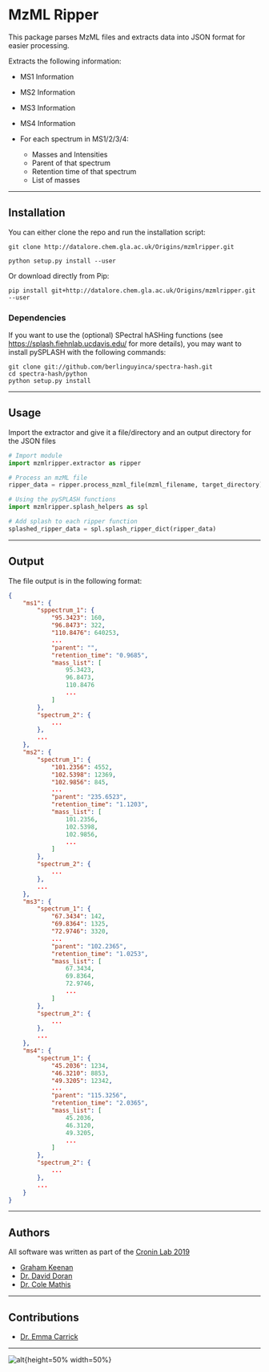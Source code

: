 # MzML Ripper

This package parses MzML files and extracts data into JSON format for easier processing.


Extracts the following information:

* MS1 Information
* MS2 Information
* MS3 Information
* MS4 Information


* For each spectrum in MS1/2/3/4:
    * Masses and Intensities
    * Parent of that spectrum
    * Retention time of that spectrum
    * List of masses

---

## Installation

You can either clone the repo and run the installation script:
```
git clone http://datalore.chem.gla.ac.uk/Origins/mzmlripper.git

python setup.py install --user

```

Or download directly from Pip:
```
pip install git+http://datalore.chem.gla.ac.uk/Origins/mzmlripper.git --user

```
### Dependencies
If you want to use the (optional) SPectral hASHing functions (see https://splash.fiehnlab.ucdavis.edu/ for more details), 
you may want to install pySPLASH with the following commands:
```
git clone git://github.com/berlinguyinca/spectra-hash.git
cd spectra-hash/python
python setup.py install

```

---

## Usage

Import the extractor and give it a file/directory and an output directory for the JSON files

```python
# Import module
import mzmlripper.extractor as ripper

# Process an mzML file
ripper_data = ripper.process_mzml_file(mzml_filename, target_directory)

# Using the pySPLASH functions
import mzmlripper.splash_helpers as spl

# Add splash to each ripper function
splashed_ripper_data = spl.splash_ripper_dict(ripper_data)

```
---

## Output
The file output is in the following format:

```json
{
    "ms1": {
        "sppectrum_1": {
            "95.3423": 160,
            "96.8473": 322,
            "110.8476": 640253,
            ...
            "parent": "",
            "retention_time": "0.9685",
            "mass_list": [
                95.3423,
                96.8473,
                110.8476
                ...
            ]
        },
        "spectrum_2": {
            ...
        },
        ...
    },
    "ms2": {
        "spectrum_1": {
            "101.2356": 4552,
            "102.5398": 12369,
            "102.9856": 845,
            ...
            "parent": "235.6523",
            "retention_time": "1.1203",
            "mass_list": [
                101.2356,
                102.5398,
                102.9856,
                ...
            ]
        },
        "spectrum_2": {
            ...
        },
        ...
    },
    "ms3": {
        "spectrum_1": {
            "67.3434": 142,
            "69.8364": 1325,
            "72.9746": 3320,
            ...
            "parent": "102.2365",
            "retention_time": "1.0253",
            "mass_list": [
                67.3434,
                69.8364,
                72.9746,
                ...
            ]
        },
        "spectrum_2": {
            ...
        },
        ...
    },
    "ms4": {
        "spectrum_1": {
            "45.2036": 1234,
            "46.3210": 8853,
            "49.3205": 12342,
            ...
            "parent": "115.3256",
            "retention_time": "2.0365",
            "mass_list": [
                45.2036,
                46.3120,
                49.3205,
                ...
            ]
        },
        "spectrum_2": {
            ...
        },
        ...
    }
}
```
---

## Authors

All software was written as part of the [Cronin Lab 2019](http://www.chem.gla.ac.uk/cronin/)

* [Graham Keenan](mailto:Graham.Keenan@glasgow.ac.uk)
* [Dr. David Doran](mailto:d.doran.1@research.gla.ac.uk)
* [Dr. Cole Mathis](mailto:Cole.Mathis@glasgow.ac.uk)

---

## Contributions

* [Dr. Emma Carrick](mailto:Emma.Carrick@glasgow.ac.uk)


---
![alt](https://upload.wikimedia.org/wikipedia/commons/thumb/0/0c/MIT_logo.svg/1920px-MIT_logo.svg.png){height=50% width=50%}
